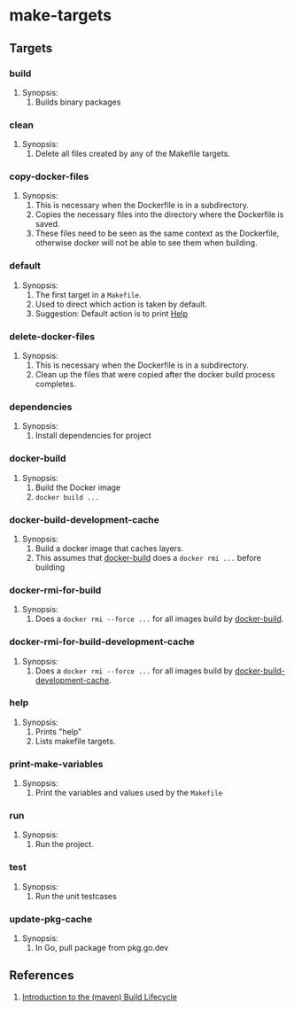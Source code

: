 # make-targets

## Targets

### build

1. Synopsis:
   1. Builds binary packages

### clean

1. Synopsis:
   1. Delete all files created by any of the Makefile targets.

### copy-docker-files

1. Synopsis:
   1. This is necessary when the Dockerfile is in a subdirectory.
   1. Copies the necessary files into the directory where the Dockerfile is saved.
   1. These files need to be seen as the same context as the Dockerfile, otherwise docker will not be able to see them when building.

### default

1. Synopsis:
   1. The first target in a `Makefile`.
   1. Used to direct which action is taken by default.
   1. Suggestion: Default action is to print [Help](#help)

### delete-docker-files

1. Synopsis:
   1. This is necessary when the Dockerfile is in a subdirectory.
   1. Clean up the files that were copied after the docker build process completes.

### dependencies

1. Synopsis:
   1. Install dependencies for project

### docker-build

1. Synopsis:
   1. Build the Docker image
   1. `docker build ...`

### docker-build-development-cache

1. Synopsis:
   1. Build a docker image that caches layers.
   1. This assumes that [docker-build](#docker-build) does a `docker rmi ...` before building

### docker-rmi-for-build

1. Synopsis:
   1. Does a `docker rmi --force ...` for all images build by [docker-build](#docker-build).

### docker-rmi-for-build-development-cache

1. Synopsis:
   1. Does a `docker rmi --force ...` for all images build by [docker-build-development-cache](#docker-build-development-cache).

### help

1. Synopsis:
   1. Prints "help"
   1. Lists makefile targets.

### print-make-variables

1. Synopsis:
   1. Print the variables and values used by the `Makefile`

### run

1. Synopsis:
   1. Run the project.

### test

1. Synopsis:
   1. Run the unit testcases

### update-pkg-cache

1. Synopsis:
   1. In Go, pull package from pkg.go.dev

## References

1. [Introduction to the (maven) Build Lifecycle](https://maven.apache.org/guides/introduction/introduction-to-the-lifecycle.html)
